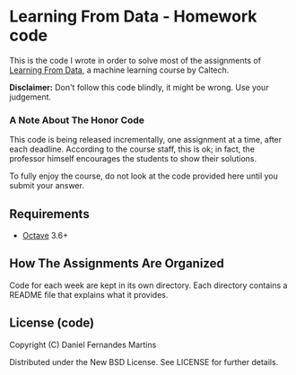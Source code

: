# Learning From Data - Homework code

This is the code I wrote in order to solve most of the assignments of
[Learning From Data](http://work.caltech.edu/telecourse.html), a machine
learning course by Caltech.

**Disclaimer:** Don't follow this code blindly, it might be wrong. Use
your judgement.

### A Note About The Honor Code

This code is being released incrementally, one assignment at a time, after each
deadline. According to the course staff, this is ok; in fact, the professor
himself encourages the students to show their solutions.

To fully enjoy the course, do not look at the code provided here until you
submit your answer.

## Requirements

* [Octave](http://www.gnu.org/software/octave/) 3.6+

## How The Assignments Are Organized

Code for each week are kept in its own directory. Each directory contains
a README file that explains what it provides.

## License (code)

Copyright (C) Daniel Fernandes Martins

Distributed under the New BSD License. See LICENSE for further details.
